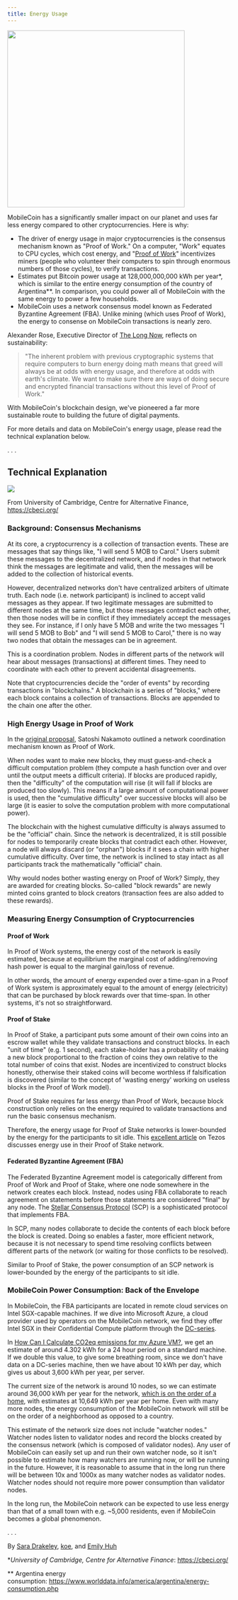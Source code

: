 ```yaml
---
title: Energy Usage
---
```


<img src="https://mobilecoinwp.wpengine.com/wp-content/uploads/2021/08/smoke-header.png" width="400">

MobileCoin has a significantly smaller impact on our planet and uses far less energy compared to other cryptocurrencies. Here is why:

-   The driver of energy usage in major cryptocurrencies is the consensus mechanism known as "Proof of Work." On a computer, "Work" equates to CPU cycles, which cost energy, and "[Proof of Work](https://bitcoin.org/bitcoin.pdf)" incentivizes miners (people who volunteer their computers to spin through enormous numbers of those cycles), to verify transactions.
-   Estimates put Bitcoin power usage at 128,000,000,000 kWh per year*, which is similar to the entire energy consumption of the country of Argentina**. In comparison, you could power all of MobileCoin with the same energy to power a few households.
-   MobileCoin uses a network consensus model known as Federated Byzantine Agreement (FBA). Unlike mining (which uses Proof of Work), the energy to consense on MobileCoin transactions is nearly zero.

Alexander Rose, Executive Director of [The Long Now](http://longnow.org/), reflects on sustainability:

> "The inherent problem with previous cryptographic systems that require computers to burn energy doing math means that greed will always be at odds with energy usage, and therefore at odds with earth's climate. We want to make sure there are ways of doing secure and encrypted financial transactions without this level of Proof of Work."

With MobileCoin's blockchain design, we've pioneered a far more sustainable route to building the future of digital payments.

For more details and data on MobileCoin's energy usage, please read the technical explanation below.

. . .

Technical Explanation
---------------------

![](https://miro.medium.com/max/1400/1*pqhWTTuAEdfG5EIgDyBsmQ.png)

From University of Cambridge, Centre for Alternative Finance, https://cbeci.org/

### Background: Consensus Mechanisms

At its core, a cryptocurrency is a collection of transaction events. These are messages that say things like, "I will send 5 MOB to Carol." Users submit these messages to the decentralized network, and if nodes in that network think the messages are legitimate and valid, then the messages will be added to the collection of historical events.

However, decentralized networks don't have centralized arbiters of ultimate truth. Each node (i.e. network participant) is inclined to accept valid messages as they appear. If two legitimate messages are submitted to different nodes at the same time, but those messages contradict each other, then those nodes will be in conflict if they immediately accept the messages they see. For instance, if I only have 5 MOB and write the two messages "I will send 5 MOB to Bob" and "I will send 5 MOB to Carol," there is no way two nodes that obtain the messages can be in agreement.

This is a coordination problem. Nodes in different parts of the network will hear about messages (transactions) at different times. They need to coordinate with each other to prevent accidental disagreements.

Note that cryptocurrencies decide the "order of events" by recording transactions in "blockchains." A blockchain is a series of "blocks," where each block contains a collection of transactions. Blocks are appended to the chain one after the other.

### High Energy Usage in Proof of Work

In the [original proposal](https://bitcoin.org/bitcoin.pdf), Satoshi Nakamoto outlined a network coordination mechanism known as Proof of Work.

When nodes want to make new blocks, they must guess-and-check a difficult computation problem (they compute a hash function over and over until the output meets a difficult criteria). If blocks are produced rapidly, then the "difficulty" of the computation will rise (it will fall if blocks are produced too slowly). This means if a large amount of computational power is used, then the "cumulative difficulty" over successive blocks will also be large (it is easier to solve the computation problem with more computational power).

The blockchain with the highest cumulative difficulty is always assumed to be the "official" chain. Since the network is decentralized, it is still possible for nodes to temporarily create blocks that contradict each other. However, a node will always discard (or "orphan") blocks if it sees a chain with higher cumulative difficulty. Over time, the network is inclined to stay intact as all participants track the mathematically "official" chain.

Why would nodes bother wasting energy on Proof of Work? Simply, they are awarded for creating blocks. So-called "block rewards" are newly minted coins granted to block creators (transaction fees are also added to these rewards).

### Measuring Energy Consumption of Cryptocurrencies

#### Proof of Work

In Proof of Work systems, the energy cost of the network is easily estimated, because at equilibrium the marginal cost of adding/removing hash power is equal to the marginal gain/loss of revenue.

In other words, the amount of energy expended over a time-span in a Proof of Work system is approximately equal to the amount of energy (electricity) that can be purchased by block rewards over that time-span. In other systems, it's not so straightforward.

#### Proof of Stake

In Proof of Stake, a participant puts some amount of their own coins into an escrow wallet while they validate transactions and construct blocks. In each "unit of time" (e.g. 1 second), each stake-holder has a probability of making a new block proportional to the fraction of coins they own relative to the total number of coins that exist. Nodes are incentivized to construct blocks honestly, otherwise their staked coins will become worthless if falsification is discovered (similar to the concept of 'wasting energy' working on useless blocks in the Proof of Work model).

Proof of Stake requires far less energy than Proof of Work, because block construction only relies on the energy required to validate transactions and run the basic consensus mechanism.

Therefore, the energy usage for Proof of Stake networks is lower-bounded by the energy for the participants to sit idle. This [excellent article](https://medium.com/tqtezos/proof-of-work-vs-proof-of-stake-the-ecological-footprint-c58029faee44) on Tezos discusses energy use in their Proof of Stake network.

#### Federated Byzantine Agreement (FBA)

The Federated Byzantine Agreement model is categorically different from Proof of Work and Proof of Stake, where one node somewhere in the network creates each block. Instead, nodes using FBA collaborate to reach agreement on statements before those statements are considered "final" by any node. The [Stellar Consensus Protocol](https://www.stellar.org/papers/stellar-consensus-protocol?locale=en) (SCP) is a sophisticated protocol that implements FBA.

In SCP, many nodes collaborate to decide the contents of each block before the block is created. Doing so enables a faster, more efficient network, because it is not necessary to spend time resolving conflicts between different parts of the network (or waiting for those conflicts to be resolved).

Similar to Proof of Stake, the power consumption of an SCP network is lower-bounded by the energy of the participants to sit idle.

### MobileCoin Power Consumption: Back of the Envelope

In MobileCoin, the FBA participants are located in remote cloud services on Intel SGX-capable machines. If we dive into Microsoft Azure, a cloud provider used by operators on the MobileCoin network, we find they offer Intel SGX in their Confidential Compute platform through the [DC-series](https://docs.microsoft.com/en-us/azure/virtual-machines/dcv2-series).

In [How Can I Calculate CO2eq emissions for my Azure VM?](https://devblogs.microsoft.com/sustainable-software/how-can-i-calculate-co2eq-emissions-for-my-azure-vm/), we get an estimate of around 4.302 kWh for a 24 hour period on a standard machine. If we double this value, to give some breathing room, since we don't have data on a DC-series machine, then we have about 10 kWh per day, which gives us about 3,600 kWh per year, per server.

The current size of the network is around 10 nodes, so we can estimate around 36,000 kWh per year for the network, [which is on the order of a home](https://www.eia.gov/tools/faqs/faq.php?id=97&t=3), with estimates at 10,649 kWh per year per home. Even with many more nodes, the energy consumption of the MobileCoin network will still be on the order of a neighborhood as opposed to a country.

This estimate of the network size does not include "watcher nodes." Watcher nodes listen to validator nodes and record the blocks created by the consensus network (which is composed of validator nodes). Any user of MobileCoin can easily set up and run their own watcher node, so it isn't possible to estimate how many watchers are running now, or will be running in the future. However, it is reasonable to assume that in the long run there will be between 10x and 1000x as many watcher nodes as validator nodes. Watcher nodes should not require more power consumption than validator nodes.

In the long run, the MobileCoin network can be expected to use less energy than that of a small town with e.g. ~5,000 residents, even if MobileCoin becomes a global phenomenon.

. . .

By [Sara Drakeley](https://medium.com/@saradrakeley), [koe](https://medium.com/@koe000), and [Emily Huh](https://medium.com/@emilyhuh)

**University of Cambridge, Centre for Alternative Finance*: <https://cbeci.org/>

** Argentina energy consumption: <https://www.worlddata.info/america/argentina/energy-consumption.php>
